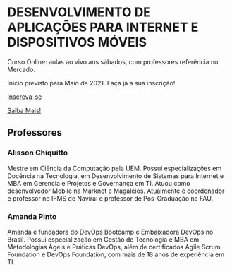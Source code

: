 # DESENVOLVIMENTO DE APLICAÇÕES PARA INTERNET E DISPOSITIVOS MÓVEIS

Curso Online: aulas ao vivo aos sábados, com professores referência no Mercado.

Início previsto para Maio de 2021. Faça já a sua inscrição!

[Inscreva-se](https://webdev.alfaumuarama.edu.br/#inscricao)

[Saiba Mais!](https://webdev.alfaumuarama.edu.br/#sobre)

## Professores

### Alisson Chiquitto
Mestre em Ciência da Computação pela UEM. Possui especializações em Docência na Tecnologia, em Desenvolvimento de Sistemas para Internet e MBA em Gerencia e Projetos e Governança em TI. Atuou como desenvolvedor Mobile na Marknet e Magaleios. Atualmente é coordenador e professor no IFMS de Naviraí e professor de Pós-Graduação na FAU.

### Amanda Pinto
Amanda é fundadora do DevOps Bootcamp e Embaixadora DevOps no Brasil. Possui especialização em Gestão de Tecnologia e MBA em Metodologias Ágeis e Práticas DevOps, além de certificados Agile Scrum Foundation e DevOps Foundation, com mais de 18 anos de experiência em TI.